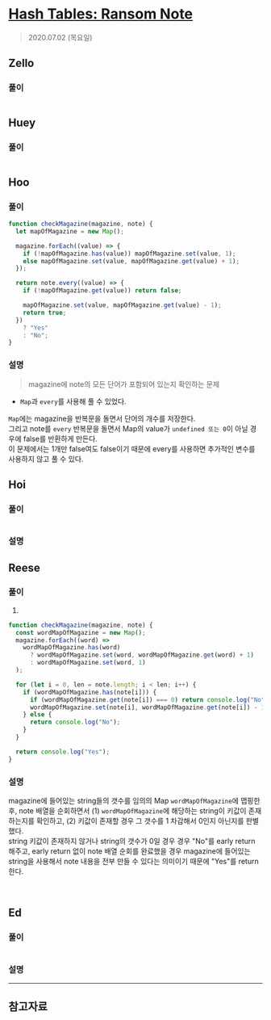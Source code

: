 # [Hash Tables: Ransom Note](https://www.hackerrank.com/challenges/ctci-ransom-note/problem?h_l=interview&playlist_slugs%5B%5D=interview-preparation-kit&playlist_slugs%5B%5D=dictionaries-hashmaps)

> 2020.07.02 (목요일)

## Zello

### 풀이

```js
```

## Huey

### 풀이

```js
```

## Hoo

### 풀이

```js
function checkMagazine(magazine, note) {
  let mapOfMagazine = new Map();

  magazine.forEach((value) => {
    if (!mapOfMagazine.has(value)) mapOfMagazine.set(value, 1);
    else mapOfMagazine.set(value, mapOfMagazine.get(value) + 1);
  });

  return note.every((value) => {
    if (!mapOfMagazine.get(value)) return false;

    mapOfMagazine.set(value, mapOfMagazine.get(value) - 1);
    return true;
  })
    ? "Yes"
    : "No";
}
```

### 설명

> magazine에 note의 모든 단어가 포함되어 있는지 확인하는 문제

- `Map`과 `every`를 사용해 풀 수 있었다.

`Map`에는 magazine을 반복문을 돌면서 단어의 개수를 저장한다.  
그리고 note를 `every` 반복문을 돌면서 Map의 value가 `undefined 또는 0`이 아닐 경우에 false를 반환하게 만든다.  
이 문제에서는 1개만 false여도 false이기 때문에 every를 사용하면 추가적인 변수를 사용하지 않고 풀 수 있다.

## Hoi

### 풀이

```js
```

### 설명

## Reese

### 풀이

1.

```js
function checkMagazine(magazine, note) {
  const wordMapOfMagazine = new Map();
  magazine.forEach((word) =>
    wordMapOfMagazine.has(word)
      ? wordMapOfMagazine.set(word, wordMapOfMagazine.get(word) + 1)
      : wordMapOfMagazine.set(word, 1)
  );

  for (let i = 0, len = note.length; i < len; i++) {
    if (wordMapOfMagazine.has(note[i])) {
      if (wordMapOfMagazine.get(note[i]) === 0) return console.log("No");
      wordMapOfMagazine.set(note[i], wordMapOfMagazine.get(note[i]) - 1);
    } else {
      return console.log("No");
    }
  }

  return console.log("Yes");
}
```

### 설명

magazine에 들어있는 string들의 갯수를 임의의 Map `wordMapOfMagazine`에 맵핑한 후, note 배열을 순회하면서 (1) `wordMapOfMagazine`에 해당하는 string이 키값이 존재하는지를 확인하고, (2) 키값이 존재할 경우 그 갯수를 1 차감해서 0인지 아닌지를 판별했다.  
string 키값이 존재하지 않거나 string의 갯수가 0일 경우 경우 "No"를 early return 해주고, early return 없이 note 배열 순회를 완료했을 경우 magazine에 들어있는 string을 사용해서 note 내용을 전부 만들 수 있다는 의미이기 때문에 "Yes"를 return한다.

<br />

## Ed

### 풀이

```js
```

### 설명

---

## 참고자료
